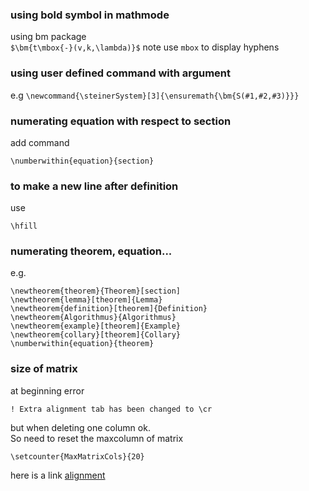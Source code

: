 ### using bold symbol in mathmode
using bm package  
`$\bm{t\mbox{-}(v,k,\lambda)}$`
note use `mbox` to display hyphens

### using user defined command with argument
e.g
`\newcommand{\steinerSystem}[3]{\ensuremath{\bm{S(#1,#2,#3)}}}` 

### numerating equation with respect to section
add command 
```
\numberwithin{equation}{section}
```

### to make a new line after definition
use 
```
\hfill
```

### numerating theorem, equation...
e.g.
```
\newtheorem{theorem}{Theorem}[section]
\newtheorem{lemma}[theorem]{Lemma}
\newtheorem{definition}[theorem]{Definition}
\newtheorem{Algorithmus}{Algorithmus}
\newtheorem{example}[theorem]{Example}
\newtheorem{collary}[theorem]{Collary}
\numberwithin{equation}{theorem}
```


### size of matrix
at beginning error
```
! Extra alignment tab has been changed to \cr
```
but when deleting one column ok.  
So need to reset the maxcolumn of matrix 
```
\setcounter{MaxMatrixCols}{20}
```  
here is a link [alignment](https://texfaq.org/FAQ-altabcr)